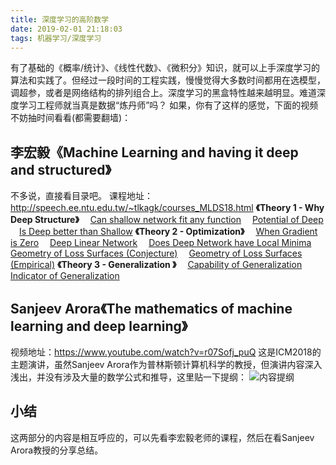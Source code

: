 ```yaml
---
title: 深度学习的高阶数学
date: 2019-02-01 21:18:03
tags: 机器学习/深度学习
---
```

有了基础的《概率/统计》、《线性代数》、《微积分》知识，就可以上手深度学习的算法和实践了。但经过一段时间的工程实践，慢慢觉得大多数时间都用在选模型，调超参，或者是网络结构的排列组合上。深度学习的黑盒特性越来越明显。难道深度学习工程师就当真是数据“炼丹师”吗？
如果，你有了这样的感觉，下面的视频不妨抽时间看看(都需要翻墙)：
## 李宏毅《Machine Learning and having it deep and structured》
不多说，直接看目录吧。
课程地址：http://speech.ee.ntu.edu.tw/~tlkagk/courses_MLDS18.html
**《Theory 1 - Why Deep Structure》**
&emsp;[Can shallow network fit any function](https://www.youtube.com/watch?v=KKT2VkTdFyc&feature=youtu.be)
&emsp;[Potential of Deep](https://www.youtube.com/watch?v=FN8jclCrqY0&feature=youtu.be)
&emsp;[Is Deep better than Shallow](https://www.youtube.com/watch?v=qpuLxXrHQB4&feature=youtu.be)
**《Theory 2 - Optimization》**
&emsp;[When Gradient is Zero](https://www.youtube.com/watch?v=XSdkBG6Vvr0&feature=youtu.be)
&emsp;[Deep Linear Network](https://www.youtube.com/watch?v=0O6nYRC7GeY&feature=youtu.be)
&emsp;[Does Deep Network have Local Minima](https://www.youtube.com/watch?v=NmelPQkUark&feature=youtu.be)
&emsp;[Geometry of Loss Surfaces (Conjecture)](https://www.youtube.com/watch?v=_VuWvQUMQVk&feature=youtu.be)
&emsp;[Geometry of Loss Surfaces (Empirical)](https://www.youtube.com/watch?v=XysGHdNOTbg&feature=youtu.be)
**《Theory 3 - Generalization 》**
&emsp;[Capability of Generalization](https://www.youtube.com/watch?v=9dtxv4HLq_8&feature=youtu.be)
&emsp;[Indicator of Generalization](https://www.youtube.com/watch?v=pivB5jEBOQw&feature=youtu.be)
## Sanjeev Arora《The mathematics of machine learning and deep learning》
视频地址：https://www.youtube.com/watch?v=r07Sofj_puQ
这是ICM2018的主题演讲，虽然Sanjeev Arora作为普林斯顿计算机科学的教授，但演讲内容深入浅出，并没有涉及大量的数学公式和推导，这里贴一下提纲：
![内容提纲](https://upload-images.jianshu.io/upload_images/4905018-7d5ed8e29ad63030.png?imageMogr2/auto-orient/strip%7CimageView2/2/w/1240)
## 小结
这两部分的内容是相互呼应的，可以先看李宏毅老师的课程，然后在看Sanjeev Arora教授的分享总结。
